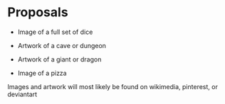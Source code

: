 # Proposals

- Image of a full set of dice

- Artwork of a cave or dungeon

- Artwork of a giant or dragon

- Image of a pizza

Images and artwork will most likely be found on wikimedia, pinterest, or deviantart
